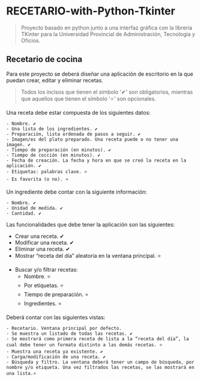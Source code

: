# RECETARIO-with-Python-Tkinter
> Proyecto basado en python junto a una interfaz gráfica con la libreria TKinter para la Universidad Provincial de Administración, Tecnología y Oficios.

## Recetario de cocina
Para este proyecto se deberá diseñar una aplicación de escritorio en la que puedan crear, editar y eliminar recetas.

> Todos los incisos que tienen el símbolo '✔' son obligatorios, mientras que aquellos que tienen el símbolo '⭐' son opcionales.

Una receta debe estar compuesta de los siguientes datos:

    - Nombre. ✔
    - Una lista de los ingredientes. ✔
    - Preparación, lista ordenada de pasos a seguir. ✔
    - Imagen/es del plato preparado. Una receta puede o no tener una imagen. ✔
    - Tiempo de preparación (en minutos). ✔
    - Tiempo de cocción (en minutos). ✔
    - Fecha de creación. La fecha y hora en que se creó la receta en la aplicación. ✔
    - Etiquetas: palabras clave. ⭐
    - Es favorita (o no). ⭐

Un ingrediente debe contar con la siguiente información:

    - Nombre. ✔
    - Unidad de medida. ✔
    - Cantidad. ✔

Las funcionalidades que debe tener la aplicación son las siguientes:

- Crear una receta. ✔
- Modificar una receta. ✔
- Eliminar una receta. ✔
- Mostrar “receta del día” aleatoria en la ventana principal. ⭐
* Buscar y/o filtrar recetas:
    - Nombre. ⭐
    - Por etiquetas. ⭐
    - Tiempo de preparación. ⭐
    - Ingredientes. ⭐

Deberá contar con las siguientes vistas:

    - Recetario. Ventana principal por defecto.
    - Se muestra un listado de todas las recetas. ✔
    - Se mostrará como primera receta de lista a la “receta del día”, la cual debe tener un formato distinto a las demás recetas. ⭐
    - Muestra una receta ya existente. ✔
    - Carga/modificación de una receta. ✔
    - Búsqueda y filtro. La ventana deberá tener un campo de búsqueda, por nombre y/o etiqueta. Una vez filtrados las recetas, se las mostrará en una lista.⭐

